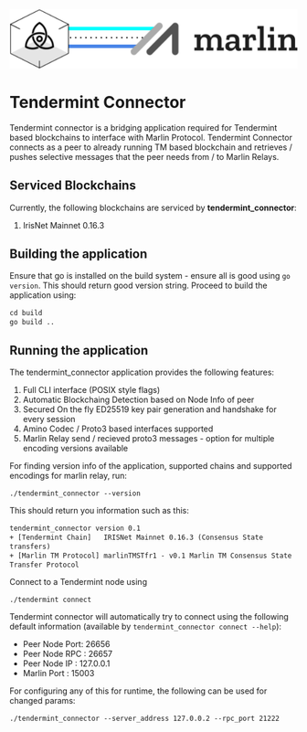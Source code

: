 <p align="center">
  <img src="banner.png?raw=true" alt="Tendermint Connector Banner"/>
</p>

# Tendermint Connector
Tendermint connector is a bridging application required for Tendermint based blockchains to interface with Marlin Protocol. Tendermint Connector connects as a peer to already running TM based blockchain and retrieves / pushes selective messages that the peer needs from / to Marlin Relays.

## Serviced Blockchains
Currently, the following blockchains are serviced by **tendermint_connector**:
1. IrisNet Mainnet 0.16.3

## Building the application
Ensure that go is installed on the build system - ensure all is good using `go version`. This should return good version string. Proceed to build the application using:
```
cd build
go build ..
```

## Running the application
The tendermint_connector application provides the following features:
1. Full CLI interface (POSIX style flags)
2. Automatic Blockchaing Detection based on Node Info of peer
3. Secured On the fly ED25519 key pair generation and handshake for every session
4. Amino Codec / Proto3 based interfaces supported
5. Marlin Relay send / recieved proto3 messages - option for multiple encoding versions available

For finding version info of the application, supported chains and supported encodings for marlin relay, run:
```
./tendermint_connector --version
```

This should return you information such as this:
```
tendermint_connector version 0.1
+ [Tendermint Chain]   IRISNet Mainnet 0.16.3 (Consensus State transfers)
+ [Marlin TM Protocol] marlinTMSTfr1 - v0.1 Marlin TM Consensus State Transfer Protocol
```

Connect to a Tendermint node using
```
./tendermint connect
```
Tendermint connector will automatically try to connect using the following default information (available by `tendermint_connector connect --help`):
- Peer Node Port: 26656
- Peer Node RPC : 26657
- Peer Node IP  : 127.0.0.1
- Marlin Port   : 15003

For configuring any of this for runtime, the following can be used for changed params:
```
./tendermint_connector --server_address 127.0.0.2 --rpc_port 21222
```

